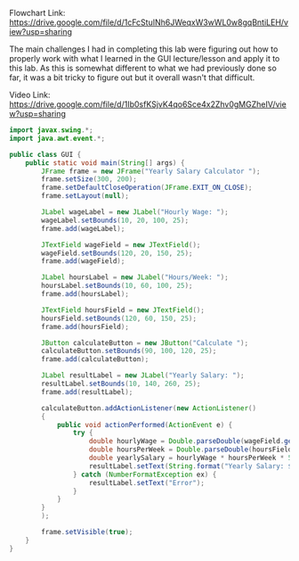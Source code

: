 Flowchart Link: https://drive.google.com/file/d/1cFcStuINh6JWeqxW3wWL0w8gqBntiLEH/view?usp=sharing

The main challenges I had in completing this lab were figuring out how to properly work with what I learned in the GUI lecture/lesson and apply it to this lab. As this is somewhat different to what we had previously done so far, it was a bit tricky to figure out but it overall wasn't that difficult.

Video Link: https://drive.google.com/file/d/1Ib0sfKSjvK4qo6Sce4x2Zhv0gMGZheIV/view?usp=sharing

```java
import javax.swing.*;
import java.awt.event.*;

public class GUI {
    public static void main(String[] args) {
        JFrame frame = new JFrame("Yearly Salary Calculator ");
        frame.setSize(300, 200);
        frame.setDefaultCloseOperation(JFrame.EXIT_ON_CLOSE);
        frame.setLayout(null);

        JLabel wageLabel = new JLabel("Hourly Wage: ");
        wageLabel.setBounds(10, 20, 100, 25);
        frame.add(wageLabel);

        JTextField wageField = new JTextField();
        wageField.setBounds(120, 20, 150, 25);
        frame.add(wageField);

        JLabel hoursLabel = new JLabel("Hours/Week: ");
        hoursLabel.setBounds(10, 60, 100, 25);
        frame.add(hoursLabel);

        JTextField hoursField = new JTextField();
        hoursField.setBounds(120, 60, 150, 25);
        frame.add(hoursField);

        JButton calculateButton = new JButton("Calculate ");
        calculateButton.setBounds(90, 100, 120, 25);
        frame.add(calculateButton);

        JLabel resultLabel = new JLabel("Yearly Salary: ");
        resultLabel.setBounds(10, 140, 260, 25);
        frame.add(resultLabel);

        calculateButton.addActionListener(new ActionListener() 
        {
            public void actionPerformed(ActionEvent e) {
                try {
                    double hourlyWage = Double.parseDouble(wageField.getText());
                    double hoursPerWeek = Double.parseDouble(hoursField.getText());
                    double yearlySalary = hourlyWage * hoursPerWeek * 52;
                    resultLabel.setText(String.format("Yearly Salary: $%.2f", yearlySalary));
                } catch (NumberFormatException ex) {
                    resultLabel.setText("Error");
                }
            }
        }
        );

        frame.setVisible(true);
    }
}
```

